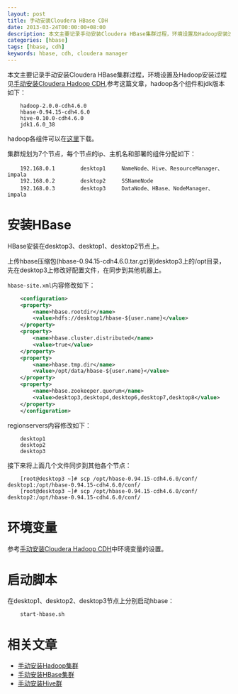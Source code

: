 ```yaml
---
layout: post
title: 手动安装Cloudera HBase CDH
date: 2013-03-24T00:00:00+08:00
description: 本文主要记录手动安装Cloudera HBase集群过程，环境设置及Hadoop安装过程见上篇文章。
categories: [hbase]
tags: [hbase, cdh]
keywords: hbase, cdh, cloudera manager
---
```


本文主要记录手动安装Cloudera HBase集群过程，环境设置及Hadoop安装过程见[手动安装Cloudera Hadoop CDH](/images/03/24/manual-install-Cloudera-Hadoop-CDH.html),参考这篇文章，hadoop各个组件和jdk版本如下：

~~~
	hadoop-2.0.0-cdh4.6.0
	hbase-0.94.15-cdh4.6.0
	hive-0.10.0-cdh4.6.0
	jdk1.6.0_38
~~~

hadoop各组件可以在[这里](http://archive.cloudera.com/cdh4/cdh/4/)下载。

集群规划为7个节点，每个节点的ip、主机名和部署的组件分配如下：

~~~
	192.168.0.1        desktop1     NameNode、Hive、ResourceManager、impala
	192.168.0.2        desktop2     SSNameNode
	192.168.0.3        desktop3     DataNode、HBase、NodeManager、impala
~~~

# 安装HBase

HBase安装在desktop3、desktop1、desktop2节点上。

上传hbase压缩包(hbase-0.94.15-cdh4.6.0.tar.gz)到desktop3上的/opt目录，先在desktop3上修改好配置文件，在同步到其他机器上。

`hbase-site.xml`内容修改如下：

~~~xml
	<configuration>
	<property>
		<name>hbase.rootdir</name>
		<value>hdfs://desktop1/hbase-${user.name}</value>
	</property>
	<property>
		<name>hbase.cluster.distributed</name>
		<value>true</value>
	</property>
	<property>
		<name>hbase.tmp.dir</name>
		<value>/opt/data/hbase-${user.name}</value>
	</property>
	<property>
		<name>hbase.zookeeper.quorum</name>
		<value>desktop3,desktop4,desktop6,desktop7,desktop8</value>
	</property>
	</configuration>
~~~

regionservers内容修改如下：

~~~
	desktop1
	desktop2
	desktop3
~~~

接下来将上面几个文件同步到其他各个节点：

~~~
	[root@desktop3 ~]# scp /opt/hbase-0.94.15-cdh4.6.0/conf/ desktop1:/opt/hbase-0.94.15-cdh4.6.0/conf/
	[root@desktop3 ~]# scp /opt/hbase-0.94.15-cdh4.6.0/conf/ desktop2:/opt/hbase-0.94.15-cdh4.6.0/conf/
~~~

# 环境变量

参考[手动安装Cloudera Hadoop CDH](/hadoop/images/03/24/manual-install-Cloudera-Hadoop-CDH.html)中环境变量的设置。

# 启动脚本

在desktop1、desktop2、desktop3节点上分别启动hbase：

~~~
	start-hbase.sh 
~~~

# 相关文章

- [手动安装Hadoop集群](/2019/03/24/manual-install-Cloudera-hadoop-CDH.html)
- [手动安装HBase集群](/2019/03/24/manual-install-Cloudera-hbase-CDH.html)
- [手动安装Hive群](/2019/03/24/manual-install-Cloudera-hive-CDH.html)
